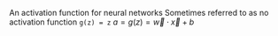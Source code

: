 An activation function for neural networks 
Sometimes referred to as no activation function
`g(z) = z`
$a = g(z) = \vec{w} \cdot \vec{x} + b$
